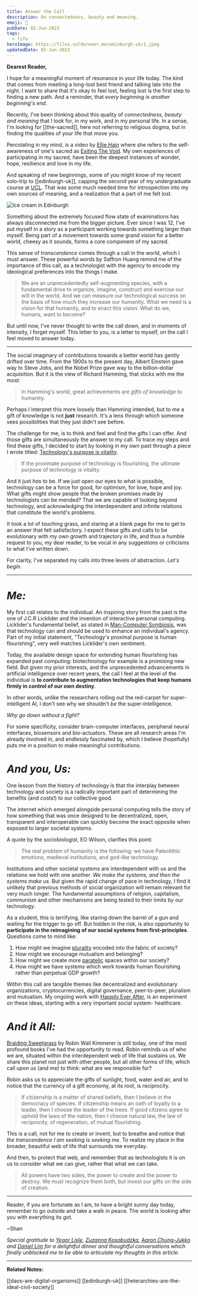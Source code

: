 ```yaml
---
title: Answer the Call
description: On connectedness, beauty and meaning.
emoji: 🥨
pubDate: 02-Jun-2023
tags:
  - life
heroImage: https://files.solderneer.me/edinburgh-uk/1.jpeg
updatedDate: 02-Jun-2023
---
```


**Dearest Reader,**

I hope for a meaningful moment of resonance in your life today. The kind that comes from meeting a long-lost best friend and talking late into the night. I want to share that it's okay to feel lost, feeling lost is the first step to finding a new path. And a reminder, that _every beginning is another beginning's end_.

Recently, I've been thinking about this quality of _connectedness, beauty and meaning_ that I look for, in my work, and in my personal life. In a sense, I'm looking for [[the-sacred]], here not referring to religious dogma, but in finding the qualities of your life that move you.

Percolating in my mind, is a video by [Ellie Hain](https://twitter.com/ellie__hain) where she refers to the self-awareness of one's sacred as [Exiting The Void](https://www.youtube.com/watch?v=BqB-1ABZJSM). My own experiences of participating in my sacred, have been the deepest instances of wonder, hope, resilience and love in my life.

And speaking of new beginnings, some of you might know of my recent solo-trip to [[edinburgh-uk]], capping the second year of my undergraduate course at [UCL](https://www.ucl.ac.uk/). That was some much needed time for introspection into my own sources of meaning, and a realization that a part of me felt lost.

![Ice cream in Edinburgh](https://files.solderneer.me/answer-the-call/1.jpeg)

Something about the extremely focused flow state of examinations has always disconnected me from the bigger picture. Ever since I was 12, I've put myself in a story as a participant working towards something larger than myself. Being part of a movement towards some grand vision for a better world, cheesy as it sounds, forms a core component of my sacred.

This sense of _transcendence_ comes through a call in the world, which I must answer. These powerful words by Saffron Huang remind me of the importance of this call, as a technologist with the agency to encode my ideological preferences into the things I make.

> We are an unprecedentedly self-augmenting species, with a fundamental drive to organize, imagine, construct and exercise our will in the world. And we can measure our technological success on the basis of how much they increase our humanity. What we need is a vision for that humanity, and to enact this vision. What do we, humans, want to become?

But until now, I've never thought to write the call down, and in moments of intensity, I forget myself. This letter to you, is a letter to myself, on the call I feel moved to answer today.

---

The social imaginary of contributions towards a better world has gently drifted over time. From the 1900s to the present day, Albert Einstein gave way to Steve Jobs, and the Nobel Prize gave way to the billion-dollar acquisition. But it is the view of Richard Hamming, that sticks with me the most:

> In Hamming's world, great achievements are _gifts of knowledge_ to humanity.

Perhaps I interpret this more loosely than Hamming intended, but to me a gift of knowledge is not **just** research. It's a lens through which someone sees possibilities that they just didn't see before.

The challenge for me, is to think and feel and find the gifts I can offer. And those gifts are simultaneously the answer to my call. To trace my steps and find these gifts, I decided to start by looking in my own past through a piece I wrote titled: [Technology's purpose is vitality](https://solderneer.me/letters/technologys-ultimate-purpose-is-vitality/).

> If the proximate purpose of technology is flourishing, the ultimate purpose of technology is vitality.

And it just _has_ to be. If we just open our eyes to what is possible, technology can be a force for good, for optimism, for love, hope and joy. What gifts might show people that the broken promises made by technologists can be mended? That we are capable of looking beyond technology, and acknowledging the interdependent and infinite relations that constitute the world's problems.

It took a lot of touching grass, and staring at a blank page for me to get to an answer that felt satisfactory. I expect these gifts and calls to be evolutionary with my own growth and trajectory in life, and thus a humble request to you, my dear reader, to be vocal in any suggestions or criticisms to what I've written down.

For clarity, I've separated my calls into three levels of abstraction. _Let's begin._

---

# _Me:_

My first call relates to the individual. An inspiring story from the past is the one of J.C.R Licklider and the invention of interactive personal computing. Licklider's fundamental belief, as stated in [Man-Computer Symbiosis](https://en.wikipedia.org/wiki/Man-Computer_Symbiosis), was that technology can and should be used to enhance an individual's agency. Part of my initial statement, "Technology's proximal purpose is human flourishing", very well matches Licklider's own sentiment.

Today, the available design space for extending human flourishing has expanded past computing: biotechnology for example is a promising new field. But given my prior interests, and the unprecedented advancements in artificial intelligence over recent years, the call I feel at the level of the individual is **to contribute to augmentation technologies that keep humans firmly in control of our own destiny**.

In other words, unlike the researchers rolling out the red-carpet for super-intelligent AI, I don't see why we shouldn't _be_ the super-intelligence.

_Why go down without a fight?_

For some specificity, consider brain-computer interfaces, peripheral neural interfaces, biosensors and bio-actuators. These are all research areas I'm already involved in, and endlessly fascinated by, which I believe (hopefully) puts me in a position to make meaningful contributions.

# _And you, Us:_

One lesson from the history of technology is that the interplay between technology and society is a radically important part of determining the benefits (and costs!) to our collective good.

The internet which emerged alongside personal computing tells the story of how something that was once designed to be decentralized, open, transparent and interoperable can quickly become the exact opposite when exposed to larger societal systems.

A quote by the sociobiologist, EO Wilson, clarifies this point:

> The real problem of humanity is the following: we have Paleolithic emotions, medieval institutions, and god-like technology.

Institutions and other societal systems are interdependent with us and the relations we hold with one another. _We make the systems, and then the systems make us._ But given the rapid change of pace in technology, I find it unlikely that previous methods of social organization will remain relevant for very much longer. The fundamental assumptions of religion, capitalism, communism and other mechanisms are being tested to their limits by our technology.

As a student, this is terrifying, like staring down the barrel of a gun and waiting for the trigger to go off. But hidden in the risk, is also opportunity to **participate in the reimagining of our social systems from first-principles**. Questions come to mind like:

1. How might we imagine [plurality](https://pluriverse.world/) encoded into the fabric of society?
2. How might we encourage mutualism and belonging?
3. How might we create more [paratelic](https://en.wikipedia.org/wiki/Reversal_theory#Serious/Playful_(Telic/Paratelic)) spaces within our society?
4. How might we have systems which work towards human flourishing rather than perpetual GDP growth?

Within this call are tangible themes like decentralized and evolutionary organizations, cryptocurrencies, digital governance, peer-to-peer, pluralism and mutualism. My ongoing work with [Happily Ever After](https://hea.care), is an experiment on these ideas, starting with a very important social system- healthcare.

# _And it All:_

[Braiding Sweetgrass](https://www.goodreads.com/book/show/17465709-braiding-sweetgrass) by Robin Wall Kimmerer is still today, one of the most profound books I've had the opportunity to read. Robin reminds us of who we are, situated within the interdependent web of life that sustains us. We share this planet not just with other people, but all other forms of life, which call upon us (and me) to think: what are we responsible for?

Robin asks us to appreciate the gifts of sunlight, food, water and air, and to notice that the currency of a gift economy, at its root, is reciprocity.

> If citizenship is a matter of shared beliefs, then I believe in the democracy of species. If citizenship means an oath of loyalty to a leader, then I choose the leader of the trees. If good citizens agree to uphold the laws of the nation, then I choose natural law, the law of reciprocity, of regeneration, of mutual flourishing.

This is a call, not for me to create or invent, but to breathe and notice that _the transcendence I am seeking is seeking me_. To realize my place in the broader, beautiful web of life that surrounds me everyday.

And then, to protect that web, and remember that as technologists it is on us to consider what we can give, rather that what we can take.

> All powers have two sides, the power to create and the power to destroy. We must recognize them both, but invest our gifts on the side of creation.

---

Reader, if you are fortunate as I am, to have a bright sunny day today, remember to go outside and take a walk in peace. The world is looking after you with everything its got.

~Shan

_Special gratitude to [Yegor Lisle](https://www.linkedin.com/in/yegorlisle/), [Zuzanna Kosobudzka](https://www.linkedin.com/in/zuzanna-kosobudzka-749164201/), [Aaron Chung-Jukko](https://www.linkedin.com/in/aaronchungjukko/) and [Daniel Lim](https://instagram.com/grandiose.grampus) for a delightful dinner and thoughtful conversations which finally unblocked me to be able to articulate my thoughts in this article._

---

**Related Notes:**

[[daos-are-digital-organisms]] [[edinburgh-uk]] [[heterarchies-are-the-ideal-civil-society]]

